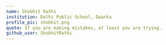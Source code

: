 ```yaml
---
name: Shobhit Rathi
institution: Delhi Public School, Dwarka
profile_pic: shobhit.png
quote: If you are making mistakes, at least you are trying.
github_user: ShobhitRathi
---
```


